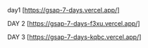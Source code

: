 day1 [https://gsap-7-days.vercel.app/]

DAY 2 [https://gsap-7-days-f3xu.vercel.app/]


DAY 3 [https://gsap-7-days-kqbc.vercel.app/]